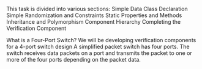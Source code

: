 This task is divided into various sections: 
Simple Data Class Declaration 
Simple Randomization and Constraints 
Static Properties and Methods
Inheritance and Polymorphism 
Component Hierarchy 
Completing the Verification Component 

What is a Four-Port Switch? 
We will be developing verification components for a 4-port switch design 
A simplified packet switch has four ports. The switch receives data packets on a port and transmits the packet to one or more of the four ports depending on the packet data.

